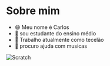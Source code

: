 # Sobre mim

- 😄 Meu nome é Carlos 
- 💬 sou estudante do ensino médio
- 🔭 Trabalho atualmente como tecelão
- 🤔 procuro ajuda com musicas





![Scratch](https://img.shields.io/badge/Scratch-4D97FF?style=for-the-badge&logo=Scratch&logoColor=white)



